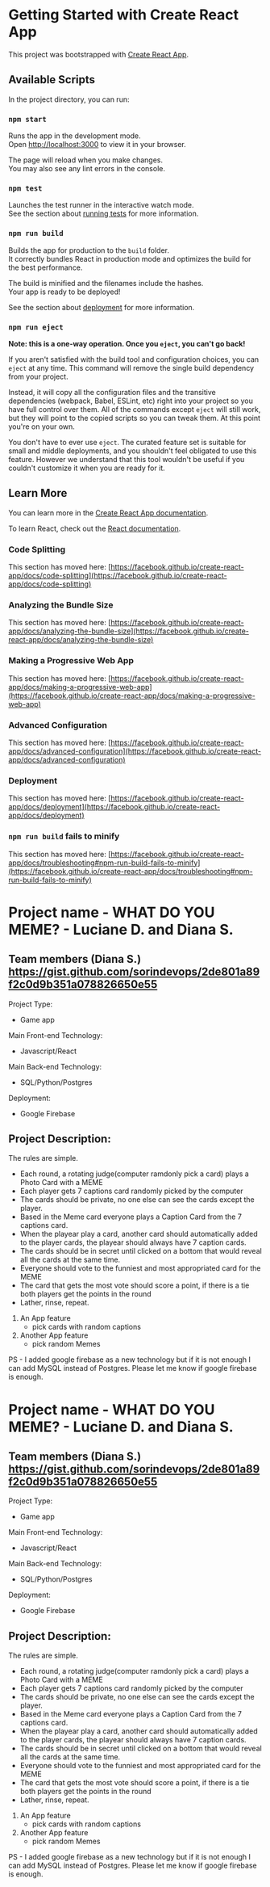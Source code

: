 # Getting Started with Create React App

This project was bootstrapped with [Create React App](https://github.com/facebook/create-react-app).

## Available Scripts

In the project directory, you can run:

### `npm start`

Runs the app in the development mode.\
Open [http://localhost:3000](http://localhost:3000) to view it in your browser.

The page will reload when you make changes.\
You may also see any lint errors in the console.

### `npm test`

Launches the test runner in the interactive watch mode.\
See the section about [running tests](https://facebook.github.io/create-react-app/docs/running-tests) for more information.

### `npm run build`

Builds the app for production to the `build` folder.\
It correctly bundles React in production mode and optimizes the build for the best performance.

The build is minified and the filenames include the hashes.\
Your app is ready to be deployed!

See the section about [deployment](https://facebook.github.io/create-react-app/docs/deployment) for more information.

### `npm run eject`

**Note: this is a one-way operation. Once you `eject`, you can't go back!**

If you aren't satisfied with the build tool and configuration choices, you can `eject` at any time. This command will remove the single build dependency from your project.

Instead, it will copy all the configuration files and the transitive dependencies (webpack, Babel, ESLint, etc) right into your project so you have full control over them. All of the commands except `eject` will still work, but they will point to the copied scripts so you can tweak them. At this point you're on your own.

You don't have to ever use `eject`. The curated feature set is suitable for small and middle deployments, and you shouldn't feel obligated to use this feature. However we understand that this tool wouldn't be useful if you couldn't customize it when you are ready for it.

## Learn More

You can learn more in the [Create React App documentation](https://facebook.github.io/create-react-app/docs/getting-started).

To learn React, check out the [React documentation](https://reactjs.org/).

### Code Splitting

This section has moved here: [https://facebook.github.io/create-react-app/docs/code-splitting](https://facebook.github.io/create-react-app/docs/code-splitting)

### Analyzing the Bundle Size

This section has moved here: [https://facebook.github.io/create-react-app/docs/analyzing-the-bundle-size](https://facebook.github.io/create-react-app/docs/analyzing-the-bundle-size)

### Making a Progressive Web App

This section has moved here: [https://facebook.github.io/create-react-app/docs/making-a-progressive-web-app](https://facebook.github.io/create-react-app/docs/making-a-progressive-web-app)

### Advanced Configuration

This section has moved here: [https://facebook.github.io/create-react-app/docs/advanced-configuration](https://facebook.github.io/create-react-app/docs/advanced-configuration)

### Deployment

This section has moved here: [https://facebook.github.io/create-react-app/docs/deployment](https://facebook.github.io/create-react-app/docs/deployment)

### `npm run build` fails to minify

This section has moved here: [https://facebook.github.io/create-react-app/docs/troubleshooting#npm-run-build-fails-to-minify](https://facebook.github.io/create-react-app/docs/troubleshooting#npm-run-build-fails-to-minify)



# Project name - WHAT DO YOU MEME? - Luciane D. and Diana S.

## Team members (Diana S.) https://gist.github.com/sorindevops/2de801a89f2c0d9b351a078826650e55

Project Type:
- Game app

Main Front-end Technology:
- Javascript/React

Main Back-end Technology:
- SQL/Python/Postgres 

Deployment:
- Google Firebase

## Project Description:
The rules are simple. 
- Each round, a rotating judge(computer ramdonly pick a card) plays a Photo Card with a MEME
- Each player gets 7 captions card randomly picked by the computer
- The cards should be private, no one else can see the cards except the player.
- Based in the Meme card everyone plays a Caption Card from the 7 captions card. 
- When the playear play a card, another card should automatically added to the player cards, the playear should always have 7 caption cards.
- The cards should be in secret until clicked on a bottom that would reveal all the cards at the same time.
- Everyone should vote to the funniest and most appropriated card for the MEME
- The card that gets the most vote should score a point, if there is a tie both players get the points in the round
- Lather, rinse, repeat.


1.  An App feature
    - pick cards with random captions
1.  Another App feature
    - pick random Memes 
    
  PS - I added google firebase as a new technology but if it is not enough I can add MySQL instead of Postgres. Please let me know if google firebase is enough.


  # Project name - WHAT DO YOU MEME? - Luciane D. and Diana S.

## Team members (Diana S.) https://gist.github.com/sorindevops/2de801a89f2c0d9b351a078826650e55

Project Type:
- Game app

Main Front-end Technology:
- Javascript/React

Main Back-end Technology:
- SQL/Python/Postgres 

Deployment:
- Google Firebase

## Project Description:
The rules are simple. 
- Each round, a rotating judge(computer ramdonly pick a card) plays a Photo Card with a MEME
- Each player gets 7 captions card randomly picked by the computer
- The cards should be private, no one else can see the cards except the player.
- Based in the Meme card everyone plays a Caption Card from the 7 captions card. 
- When the playear play a card, another card should automatically added to the player cards, the playear should always have 7 caption cards.
- The cards should be in secret until clicked on a bottom that would reveal all the cards at the same time.
- Everyone should vote to the funniest and most appropriated card for the MEME
- The card that gets the most vote should score a point, if there is a tie both players get the points in the round
- Lather, rinse, repeat.


1.  An App feature
    - pick cards with random captions
1.  Another App feature
    - pick random Memes 
    
  PS - I added google firebase as a new technology but if it is not enough I can add MySQL instead of Postgres. Please let me know if google firebase is enough.